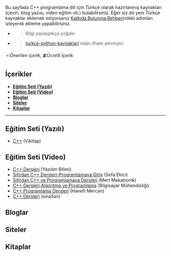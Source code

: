 Bu sayfada C++ programlama dili için Türkçe olarak hazırlanmış kaynakları (çeviri, blog yazısı, video eğitim vb.) bulabilirsiniz. 
Eğer siz de yeni Türkçe kaynaklar eklemek istiyorsanız [Katkıda Bulunma Rehberi](https://github.com/vimevim/turkce-C-sharp-kaynaklari/blob/main/katkida-bulunma-rehberi.md)ndeki adımları izleyerek ekleme yapabilirsiniz.
* > Bilgi paylaştıkça çoğalır.
* > [turkce-python-kaynaklari](https://github.com/vanhoxx/turkce-python-kaynaklari#e%C4%9Fitim-seti-yaz%C4%B1l%C4%B1)'ndan ilham alınmıştır.
###### :star::Önerilen içerik,  :heavy_dollar_sign::Ücretli İçerik


## İçerikler
* **[Eğitim Seti (Yazılı)](#eğitim-seti-yazılı)**  
* **[Eğitim Seti (Video)](#eğitim-seti-video)**  
* **[Bloglar](#bloglar)**
* **[Siteler](#siteler)**
* **[Kitaplar](#kitaplar)**
  
- - -

## Eğitim Seti (Yazılı)
* [C++](https://tr.wikibooks.org/wiki/Kategori:C%2B%2B) (Vikitap)

## Eğitim Seti (Video)
* [C++ Dersleri](https://www.youtube.com/playlist?list=PLIHume2cwmHfmSmNlxXw1j9ZAKzYyiQAq) (Yazılım Bilimi)
* [Sıfırdan C++ Dersleri-Programlamaya Giriş](https://www.youtube.com/playlist?list=PL8prT7s2xXGEmzP1Crdp7N4OOvzvW4Kds) (Sefa Ekici)
* [Sıfırdan C++ ve Programlamaya Dersleri](https://www.youtube.com/playlist?list=PLK6Whnd55IH6uPjNSDd6_MCgasOgk_6Ry) (Mert Mekatronik)
* [C++ Dersleri Algoritma ve Programlama](https://www.youtube.com/playlist?list=PLDUOF2Be-kzkUBAt74EdGiiufowiik6MV) (Bilgisayar Mühendisliği)
* [C++ Programlama Dersleri](https://www.youtube.com/playlist?list=PLoPK1OnMH5178ZBJNAVBA2FXcBMOYmv_n) (Hanefi Mercan)
* [C++ Dersleri](https://www.youtube.com/playlist?list=PL14A2BD5C50C91ADB) (sina5an)
## Bloglar

## Siteler

## Kitaplar
